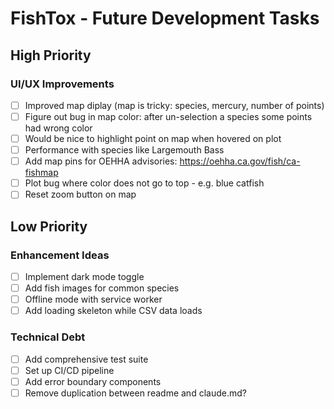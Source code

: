 # FishTox - Future Development Tasks

## High Priority

### UI/UX Improvements
- [ ] Improved map diplay (map is tricky: species, mercury, number of points)
- [ ] Figure out bug in map color: after un-selection a species some points had wrong color
- [ ] Would be nice to highlight point on map when hovered on plot
- [ ] Performance with species like Largemouth Bass
- [ ] Add map pins for OEHHA advisories: https://oehha.ca.gov/fish/ca-fishmap
- [ ] Plot bug where color does not go to top - e.g. blue catfish
- [ ] Reset zoom button on map

## Low Priority

### Enhancement Ideas
- [ ] Implement dark mode toggle
- [ ] Add fish images for common species
- [ ] Offline mode with service worker
- [ ] Add loading skeleton while CSV data loads

### Technical Debt
- [ ] Add comprehensive test suite
- [ ] Set up CI/CD pipeline
- [ ] Add error boundary components
- [ ] Remove duplication between readme and claude.md?
